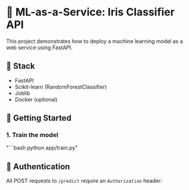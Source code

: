 # 🌼 ML-as-a-Service: Iris Classifier API

This project demonstrates how to deploy a machine learning model as a web service using FastAPI.

## 🔧 Stack

- FastAPI
- Scikit-learn (RandomForestClassifier)
- Joblib
- Docker (optional)

## 🚀 Getting Started

### 1. Train the model

"```bash
python app/train.py"

## 🔐 Authentication

All POST requests to `/predict` require an `Authorization` header:

